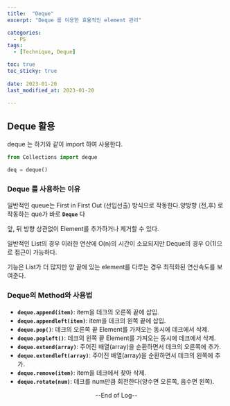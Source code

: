 ```yaml
---
title:  "Deque" 
excerpt: "Deque 를 이용한 효율적인 element 관리"

categories:
  - PS
tags:
  - [Technique, Deque]

toc: true
toc_sticky: true
 
date: 2023-01-20
last_modified_at: 2023-01-20

---
```


## Deque 활용

deque 는 하기와 같이 import 하여 사용한다.

```python
from Collections import deque

deq = deque()
```

### Deque 를 사용하는 이유

일반적인 queue는 First in First Out (선입선출) 방식으로 작동한다.양방향 (전,후) 로 작동하는 que가 바로 **``Deque``** 다

앞, 뒤 방향 상관없이 Element를 추가하거나 제거할 수 있다.

일반적인 List의 경우 이러한 연산에 O(n)의 시간이 소요되지만 Deque의 경우 O(1)으로 접근이 가능하다.

기능은 List가 더 많지만 양 끝에 있는 element를 다루는 경우 최적화된 연산속도를 보여준다.

### Deque의 Method와 사용법

 - **``deque.append(item)``**: item을 데크의 오른쪽 끝에 삽입.
 - **``deque.appendleft(item)``**: item을 데크의 왼쪽 끝에 삽입.
 - **``deque.pop()``**: 데크의 오른쪽 끝 Element를 가져오는 동시에 데크에서 삭제.
 - **``deque.popleft()``**: 데크의 왼쪽 끝 Element를 가져오는 동시에 데크에서 삭제.
 - **``deque.extend(array)``**: 주어진 배열(array)을 순환하면서 데크의 오른쪽에 추가.
 - **``deque.extendleft(array)``**: 주어진 배열(array)을 순환하면서 데크의 왼쪽에 추가.
 - **``deque.remove(item)``**: item을 데크에서 찾아 삭제.
 - **``deque.rotate(num)``**: 데크를 num만큼 회전한다(양수면 오른쪽, 음수면 왼쪽).


<center> --End of Log-- </center>

